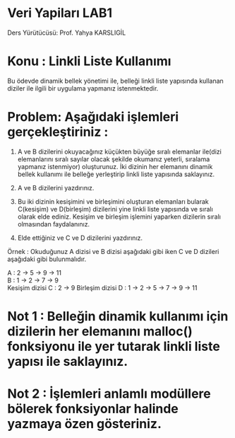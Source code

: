 # Veri Yapiları LAB1
Ders Yürütücüsü: Prof. Yahya KARSLIGİL 
# Konu : Linkli Liste Kullanımı
Bu ödevde dinamik bellek yönetimi ile, belleği linkli liste yapısında kullanan diziler ile ilgili bir uygulama yapmanız istenmektedir.   

# Problem:  Aşağıdaki işlemleri gerçekleştiriniz : 
1. A ve B dizilerini okuyacağınız küçükten büyüğe sıralı elemanlar ile(dizi elemanlarını sıralı sayılar olacak şekilde okumanız yeterli, sıralama yapmanız istenmiyor) oluşturunuz. İki dizinin her elemanını dinamik bellek kullanımı ile belleğe yerleştirip linkli liste yapısında saklayınız.  

2. A ve B dizilerini yazdırınız.  

3. Bu iki dizinin kesişimini ve birleşimini oluşturan elemanları bularak  C(kesişim) ve D(birleşim) dizilerini  yine linkli liste yapısında ve sıralı olarak elde ediniz. Kesişim ve birleşim işlemini yaparken dizilerin sıralı olmasından faydalanınız.  

4. Elde ettiğiniz ve C ve D dizilerini yazdırınız. 
 
 Örnek :  Okuduğunuz A dizisi ve B dizisi aşağıdaki gibi iken C ve D dizileri aşağıdaki gibi bulunmalıdır.  
 
A :  2 -> 5 -> 9 -> 11  
B :  1 -> 2 -> 7 -> 9  
Kesişim dizisi C : 2 -> 9 
Birleşim dizisi D : 1 -> 2 -> 5 -> 7 -> 9 -> 11 


# Not 1 : Belleğin dinamik kullanımı için dizilerin her elemanını malloc() fonksiyonu  ile yer tutarak linkli liste yapısı ile saklayınız.   
# Not 2 : İşlemleri anlamlı modüllere bölerek fonksiyonlar halinde  yazmaya özen gösteriniz.  
